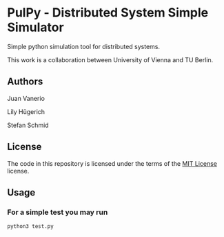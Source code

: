# PulPy - Distributed System Simple Simulator

Simple python simulation tool for distributed systems.

This work is a collaboration between University of Vienna and TU Berlin.

## Authors

Juan Vanerio

Lily Hügerich

Stefan Schmid


<!-- If you use this software in a publication, please cite it as:

### BibTeX

```bibtex
@inproceedings{nicepaper,
    title     = "title",
    booktitle = "proceedings...",
    author    = "many...",
    publisher = "IEEE",
    month     = 12,
    year      = 2021
}
```

For a full list of publications, please see [our website](https://www.mcc.tu-berlin.de/menue/forschung/publikationen/parameter/en/).
-->

## License

The code in this repository is licensed under the terms of the [MIT License](./LICENSE) license.

## Usage

### For a simple test you may run

`python3 test.py`
